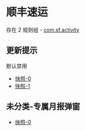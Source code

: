 # 顺丰速运

存在 2 规则组 - [com.sf.activity](/src/apps/com.sf.activity.ts)

## 更新提示

默认禁用

- [快照-0](https://i.gkd.li/i/12642445)
- [快照-1](https://i.gkd.li/i/13291144)

## 未分类-专属月报弹窗

- [快照-0](https://i.gkd.li/i/12642441)
